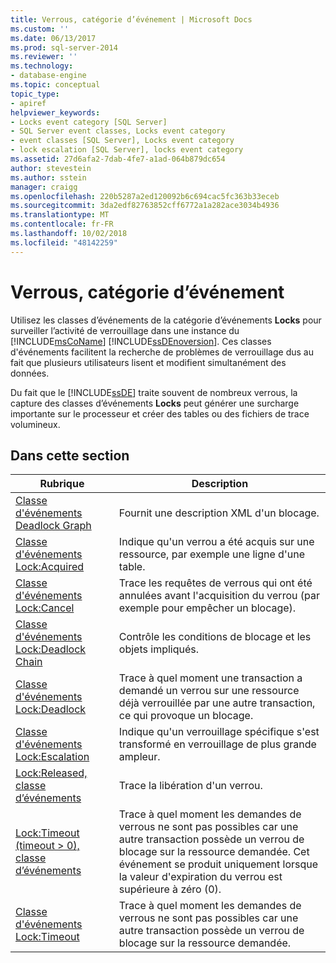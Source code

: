 ```yaml
---
title: Verrous, catégorie d’événement | Microsoft Docs
ms.custom: ''
ms.date: 06/13/2017
ms.prod: sql-server-2014
ms.reviewer: ''
ms.technology:
- database-engine
ms.topic: conceptual
topic_type:
- apiref
helpviewer_keywords:
- Locks event category [SQL Server]
- SQL Server event classes, Locks event category
- event classes [SQL Server], Locks event category
- lock escalation [SQL Server], locks event category
ms.assetid: 27d6afa2-7dab-4fe7-a1ad-064b879dc654
author: stevestein
ms.author: sstein
manager: craigg
ms.openlocfilehash: 220b5287a2ed120092b6c694cac5fc363b33eceb
ms.sourcegitcommit: 3da2edf82763852cff6772a1a282ace3034b4936
ms.translationtype: MT
ms.contentlocale: fr-FR
ms.lasthandoff: 10/02/2018
ms.locfileid: "48142259"
---
```

# <a name="locks-event-category"></a>Verrous, catégorie d’événement
  Utilisez les classes d’événements de la catégorie d’événements **Locks** pour surveiller l’activité de verrouillage dans une instance du [!INCLUDE[msCoName](../../includes/msconame-md.md)] [!INCLUDE[ssDEnoversion](../../includes/ssdenoversion-md.md)]. Ces classes d'événements facilitent la recherche de problèmes de verrouillage dus au fait que plusieurs utilisateurs lisent et modifient simultanément des données.  
  
 Du fait que le [!INCLUDE[ssDE](../../includes/ssde-md.md)] traite souvent de nombreux verrous, la capture des classes d’événements **Locks** peut générer une surcharge importante sur le processeur et créer des tables ou des fichiers de trace volumineux.  
  
## <a name="in-this-section"></a>Dans cette section  
  
|Rubrique|Description|  
|-----------|-----------------|  
|[Classe d'événements Deadlock Graph](deadlock-graph-event-class.md)|Fournit une description XML d'un blocage.|  
|[Classe d'événements Lock:Acquired](lock-acquired-event-class.md)|Indique qu'un verrou a été acquis sur une ressource, par exemple une ligne d'une table.|  
|[Classe d'événements Lock:Cancel](lock-cancel-event-class.md)|Trace les requêtes de verrous qui ont été annulées avant l'acquisition du verrou (par exemple pour empêcher un blocage).|  
|[Classe d'événements Lock:Deadlock Chain](lock-deadlock-chain-event-class.md)|Contrôle les conditions de blocage et les objets impliqués.|  
|[Classe d'événements Lock:Deadlock](lock-deadlock-event-class.md)|Trace à quel moment une transaction a demandé un verrou sur une ressource déjà verrouillée par une autre transaction, ce qui provoque un blocage.|  
|[Classe d'événements Lock:Escalation](lock-escalation-event-class.md)|Indique qu'un verrouillage spécifique s'est transformé en verrouillage de plus grande ampleur.|  
|[Lock:Released, classe d’événements](lock-released-event-class.md)|Trace la libération d'un verrou.|  
|[Lock:Timeout &#40;timeout &#62; 0&#41;, classe d’événements](lock-timeout-timeout-0-event-class.md)|Trace à quel moment les demandes de verrous ne sont pas possibles car une autre transaction possède un verrou de blocage sur la ressource demandée. Cet événement se produit uniquement lorsque la valeur d'expiration du verrou est supérieure à zéro (0).|  
|[Classe d'événements Lock:Timeout](lock-timeout-event-class.md)|Trace à quel moment les demandes de verrous ne sont pas possibles car une autre transaction possède un verrou de blocage sur la ressource demandée.|  
  
  
